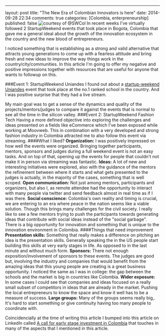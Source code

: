 ---
layout: post
title: "The New Era of Colombian Innovators is here"
date: 2014-09-28 22:34
comments: true
categories: [Colombia, enterpreneurship]
published: false
![courtesy of @SWCol](https://pbs.twimg.com/media/Byqgbw4IcAAltGw.jpg)
In recent weeks I've virtually followed 2 StartupWeekend events that took place in Bogota, Colombia that gave me a general ideal about the growth of the innovation ecosystem in the country and the new blood of entrepreneurs. 

I noticed something that is establishing as a strong and valid alternative that attracts young generations to come up with a fearless attitude and bring fresh and new ideas to improve the way things work in the country/city/communities. In this article I'm going to offer my negative and positive impressions together with resources that are useful for anyone that wants to followup on this.  
<!--more-->
###Event 1: StartupWeekend Uniandes
I found out about a [startup-weekend Uniandes](http://uniandes.startupweekend.org/) event that took place at the no.1 ranked school in the country. And I was positive surprise that they had a live stream.

My main goal was to get a sense of the dynamics and quality of the projects/mentors/judges to compare it against the events that is normal to see all the time in the silicon valley.
###Event 2: StartupWeekend Fashion Tech
Having a more defined objective into exploring the challenges and ideas presented on a fields like eCommerce which I've been exposed while working at Moovweb. This in combination with a very developed and strong fashion industry in Colombia attracted me to also follow this event via streaming.
####What I liked?
**Organization:** I was positively impressed on how well the events were organized. Bringing together participants, mentors, sponsors and judges during a full weekend event is not an easy tasks. And on top of that, opening up the events for people that couldn't not make it in person via streaming was fantastic.
**Ideas:** A lot of new and interesting initiatives were explored, also with the guidance of the mentors the refinement between where it starts and what gets presented to the judges is actually, in the majority of the cases, something that is well scoped.
**Open communication:** Not just among mentors, participants and organizers, but also I, as remote attendee had the opportunity to interact with many people via twitter and send feedback almost in real time as if I was there.
**Social conscience:** Colombia's own reality and timing is crucial, we are entering to an era where peace in the nation seems like a viable solution. Though this brings many challenges for the civil society. I really like to see a few mentors trying to push the participants towards generating ideas that contribute with social ideas instead of the "social garbage". There is a big opportunity for innovation and something that is unique to the innovation environment in Colombia.
####Things that need improvement
**Presentation skills:** Something that really makes a difference on pitching an idea is the presentation skills. Generally speaking the in the US people start building this skills at very early stages in life. As opposed to in the last minute and without much form.
**Sponsors:** There not enough exposition/involvement of sponsors to these events. The judges are good but, involving the industry and companies that would benefit from the amazing ideas that this young people are creating is a great business opportunity. I noticed the same as I was in college: the gap between the schools and the market is big in countries like Colombia.
**Wider exposure:** In some cases I could see that companies and ideas focused on a really small subset of competitors in ideas that are already in the market. Pushing the local entrepreneurs to know the space and know it well has to be a measure of success.
**Large groups:** Many of the groups seems really big,. It's hard to start something or give continuity having too many people to coordinate with.

Coincidencially at the time of writing this article I bumped into this article on LinkedIn called [A call for early stage investment in Colombia](https://www.linkedin.com/pulse/article/20140822204819-17275377-a-call-for-early-stage-investment-in-colombia) that touches in many of the aspects that I mentioned in this article.